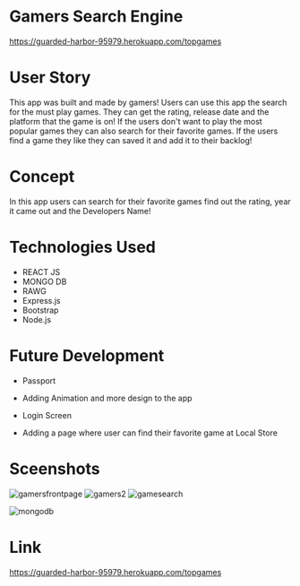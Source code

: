 # Gamers Search Engine
https://guarded-harbor-95979.herokuapp.com/topgames

# User Story

This app was built and made by gamers! Users can use this app the search for the must play games. They can get the rating, release date and the platform that the game is on! If the users don't want to play the most popular games they can also search for their favorite games. If the users find a game they like they can saved it and add it to their backlog! 

# Concept

In this app users can search for their favorite games find out the rating, year it came out and the Developers Name!

# Technologies Used

* REACT JS
* MONGO DB
* RAWG
* Express.js
* Bootstrap
* Node.js

# Future Development

* Passport

* Adding Animation and more design to the app

* Login Screen

* Adding a page where user can find their favorite game at
Local Store

# Sceenshots
![gamersfrontpage](https://user-images.githubusercontent.com/66528327/105433310-fd194c80-5c1e-11eb-9963-dcafd4c60648.PNG)
![gamers2](https://user-images.githubusercontent.com/66528327/105433312-fe4a7980-5c1e-11eb-88f1-9e99d36ab196.PNG)
![gamesearch](https://user-images.githubusercontent.com/66528327/105433315-00143d00-5c1f-11eb-9ae0-6d78b6a188d6.PNG)

![mongodb](https://user-images.githubusercontent.com/66528327/105433334-073b4b00-5c1f-11eb-88be-16fe9735f2c7.PNG)


# Link
https://guarded-harbor-95979.herokuapp.com/topgames
